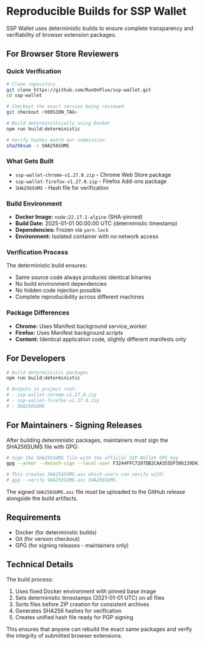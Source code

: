 # Reproducible Builds for SSP Wallet

SSP Wallet uses deterministic builds to ensure complete transparency and verifiability of browser extension packages.

## For Browser Store Reviewers

### Quick Verification

```bash
# Clone repository
git clone https://github.com/RunOnFlux/ssp-wallet.git
cd ssp-wallet

# Checkout the exact version being reviewed
git checkout <VERSION_TAG>

# Build deterministically using Docker
npm run build:deterministic

# Verify hashes match our submission
sha256sum -c SHA256SUMS
```

### What Gets Built

- `ssp-wallet-chrome-v1.27.0.zip` - Chrome Web Store package
- `ssp-wallet-firefox-v1.27.0.zip` - Firefox Add-ons package  
- `SHA256SUMS` - Hash file for verification

### Build Environment

- **Docker Image:** `node:22.17.1-alpine` (SHA-pinned)
- **Build Date:** 2025-01-01 00:00:00 UTC (deterministic timestamp)
- **Dependencies:** Frozen via `yarn.lock`
- **Environment:** Isolated container with no network access

### Verification Process

The deterministic build ensures:
- Same source code always produces identical binaries
- No build environment dependencies 
- No hidden code injection possible
- Complete reproducibility across different machines

### Package Differences

- **Chrome:** Uses Manifest background service_worker
- **Firefox:** Uses Manifest background scripts
- **Content:** Identical application code, slightly different manifests only

## For Developers

```bash
# Build deterministic packages
npm run build:deterministic

# Outputs in project root:
# - ssp-wallet-chrome-v1.27.0.zip
# - ssp-wallet-firefox-v1.27.0.zip  
# - SHA256SUMS
```

## For Maintainers - Signing Releases

After building deterministic packages, maintainers must sign the SHA256SUMS file with GPG:

```bash
# Sign the SHA256SUMS file with the official SSP Wallet GPG key
gpg --armor --detach-sign --local-user F3244FFC7207DB2CAA355DF506139DA3A0B13EC1 SHA256SUMS

# This creates SHA256SUMS.asc which users can verify with:
# gpg --verify SHA256SUMS.asc SHA256SUMS
```

The signed `SHA256SUMS.asc` file must be uploaded to the GitHub release alongside the build artifacts.

## Requirements

- Docker (for deterministic builds)
- Git (for version checkout)
- GPG (for signing releases - maintainers only)

## Technical Details

The build process:
1. Uses fixed Docker environment with pinned base image
2. Sets deterministic timestamps (2021-01-01 UTC) on all files
3. Sorts files before ZIP creation for consistent archives
4. Generates SHA256 hashes for verification
5. Creates unified hash file ready for PGP signing

This ensures that anyone can rebuild the exact same packages and verify the integrity of submitted browser extensions.